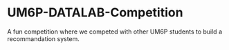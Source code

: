 # UM6P-DATALAB-Competition
A fun competition where we competed with other UM6P students to build a recommandation system.
